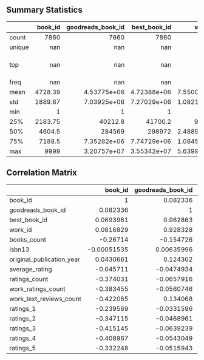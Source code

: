 ## Summary Statistics
|        |   book_id |   goodreads_book_id |     best_book_id |          work_id |   books_count |           isbn |         isbn13 | authors      |   original_publication_year | original_title   | title          | language_code   |   average_rating |    ratings_count |   work_ratings_count |   work_text_reviews_count |   ratings_1 |   ratings_2 |   ratings_3 |      ratings_4 |       ratings_5 | image_url                                                                                | small_image_url                                                                        |
|:-------|----------:|--------------------:|-----------------:|-----------------:|--------------:|---------------:|---------------:|:-------------|----------------------------:|:-----------------|:---------------|:----------------|-----------------:|-----------------:|---------------------:|--------------------------:|------------:|------------:|------------:|---------------:|----------------:|:-----------------------------------------------------------------------------------------|:---------------------------------------------------------------------------------------|
| count  |   7860    |      7860           |   7860           |   7860           |     7860      | 7860           | 7860           | 7860         |                    7860     | 7860             | 7860           | 7860            |      7860        |   7860           |       7860           |                   7860    |     7860    |     7860    |      7860   |  7860          |  7860           | 7860                                                                                     | 7860                                                                                   |
| unique |    nan    |       nan           |    nan           |    nan           |      nan      | 7860           |  nan           | 3757         |                     nan     | 7755             | 7841           | 23              |       nan        |    nan           |        nan           |                    nan    |      nan    |      nan    |       nan   |   nan          |   nan           | 5269                                                                                     | 5269                                                                                   |
| top    |    nan    |       nan           |    nan           |    nan           |      nan      |    6.17115e+07 |  nan           | Nora Roberts |                     nan     | The Gift         | Selected Poems | eng             |       nan        |    nan           |        nan           |                    nan    |      nan    |      nan    |       nan   |   nan          |   nan           | https://s.gr-assets.com/assets/nophoto/book/111x148-bcc042a9c91a29c1d680899eff700a03.png | https://s.gr-assets.com/assets/nophoto/book/50x75-a91bf249278a81aabab721ef782c4a74.png |
| freq   |    nan    |       nan           |    nan           |    nan           |      nan      |    1           |  nan           | 58           |                     nan     | 4                | 3              | 5557            |       nan        |    nan           |        nan           |                    nan    |      nan    |      nan    |       nan   |   nan          |   nan           | 2592                                                                                     | 2592                                                                                   |
| mean   |   4728.39 |         4.53775e+06 |      4.72388e+06 |      7.55004e+06 |       83.1024 |  nan           |    9.77469e+12 | nan          |                    1980.28  | nan              | nan            | nan             |         3.9954   |  61174.8         |      67493.5         |                   3227.1  |     1533.5  |     3533.42 |     12972.8 | 22601.3        | 26852.5         | nan                                                                                      | nan                                                                                    |
| std    |   2889.67 |         7.03925e+06 |      7.27029e+06 |      1.08211e+07 |      180.049  |  nan           |    2.39655e+11 | nan          |                     161.467 | nan              | nan            | nan             |         0.250907 | 175131           |     186596           |                   6682.34 |     7427.93 |    10800.5  |     31576.8 | 57039.8        | 89048.5         | nan                                                                                      | nan                                                                                    |
| min    |      1    |         1           |      1           |     87           |        1      |  nan           |    1.9517e+08  | nan          |                   -1750     | nan              | nan            | nan             |         2.47     |   2773           |       6323           |                     11    |       11    |       30    |       323   |   872          |   754           | nan                                                                                      | nan                                                                                    |
| 25%    |   2183.75 |     40212.8         |  41700.2         | 987344           |       27      |  nan           |    9.78032e+12 | nan          |                    1989     | nan              | nan            | nan             |         3.84     |  14270.8         |      16222.2         |                    751    |      201    |      690    |      3300   |  5730          |  5542           | nan                                                                                      | nan                                                                                    |
| 50%    |   4604.5  |    284569           | 298972           |      2.48895e+06 |       44      |  nan           |    9.78045e+12 | nan          |                    2004     | nan              | nan            | nan             |         4.01     |  22838           |      25518.5         |                   1498    |      421    |     1257    |      5353.5 |  9063          |  9313           | nan                                                                                      | nan                                                                                    |
| 75%    |   7188.5  |         7.35282e+06 |      7.74729e+06 |      1.08458e+07 |       72      |  nan           |    9.78081e+12 | nan          |                    2010     | nan              | nan            | nan             |         4.17     |  46252.5         |      51445           |                   3084.25 |      992.25 |     2697    |     10532.8 | 18121.8        | 19234.2         | nan                                                                                      | nan                                                                                    |
| max    |   9999    |         3.20757e+07 |      3.55342e+07 |      5.63996e+07 |     3455      |  nan           |    9.79001e+12 | nan          |                    2017     | nan              | nan            | nan             |         4.82     |      4.78065e+06 |          4.94236e+06 |                 155254    |   456191    |   436802    |    793319   |     1.4813e+06 |     3.01154e+06 | nan                                                                                      | nan                                                                                    |

## Correlation Matrix
|                           |     book_id |   goodreads_book_id |   best_book_id |     work_id |   books_count |      isbn13 |   original_publication_year |   average_rating |   ratings_count |   work_ratings_count |   work_text_reviews_count |   ratings_1 |   ratings_2 |   ratings_3 |   ratings_4 |   ratings_5 |
|:--------------------------|------------:|--------------------:|---------------:|------------:|--------------:|------------:|----------------------------:|-----------------:|----------------:|---------------------:|--------------------------:|------------:|------------:|------------:|------------:|------------:|
| book_id                   |  1          |          0.082336   |     0.0693961  |  0.0816829  |   -0.26714    | -0.00051535 |                  0.0430661  |       -0.045711  |     -0.374031   |          -0.383455   |               -0.422065   | -0.239569   |  -0.347115  | -0.415145   | -0.408967   | -0.332248   |
| goodreads_book_id         |  0.082336   |          1          |     0.962863   |  0.928328   |   -0.154726   |  0.00635996 |                  0.124302   |       -0.0474934 |     -0.0657916  |          -0.0560746  |                0.134068   | -0.0331596  |  -0.0468961 | -0.0639239  | -0.0543049  | -0.0515943  |
| best_book_id              |  0.0693961  |          0.962863   |     1          |  0.894735   |   -0.148131   |  0.00679723 |                  0.12176    |       -0.0458066 |     -0.0611632  |          -0.0466456  |                0.142884   | -0.0278028  |  -0.0380566 | -0.053405   | -0.0436094  | -0.0439364  |
| work_id                   |  0.0816829  |          0.928328   |     0.894735   |  1          |   -0.102062   |  0.00758807 |                  0.0983509  |       -0.0436458 |     -0.0538983  |          -0.045459   |                0.111752   | -0.0285435  |  -0.0410592 | -0.0541192  | -0.0442112  | -0.0403852  |
| books_count               | -0.26714    |         -0.154726   |    -0.148131   | -0.102062   |    1          |  0.00916626 |                 -0.319806   |       -0.0701593 |      0.332199   |           0.340957   |                0.200861   |  0.230763   |   0.343544  |  0.393278   |  0.357453   |  0.285114   |
| isbn13                    | -0.00051535 |          0.00635996 |     0.00679723 |  0.00758807 |    0.00916626 |  1          |                 -0.00333179 |       -0.0157096 |      0.00496842 |           0.00534145 |                0.00941404 |  0.00328531 |   0.0053486 |  0.00640804 |  0.00605516 |  0.00411898 |
| original_publication_year |  0.0430661  |          0.124302   |     0.12176    |  0.0983509  |   -0.319806   | -0.00333179 |                  1          |        0.019763  |     -0.0232961  |          -0.0242714  |                0.0284117  | -0.0189407  |  -0.0385001 | -0.0422101  | -0.0249395  | -0.0136669  |
| average_rating            | -0.045711   |         -0.0474934  |    -0.0458066  | -0.0436458  |   -0.0701593  | -0.0157096  |                  0.019763   |        1         |      0.0535073  |           0.053786   |                0.0132802  | -0.0785778  |  -0.11388   | -0.058667   |  0.0464181  |  0.124142   |
| ratings_count             | -0.374031   |         -0.0657916  |    -0.0611632  | -0.0538983  |    0.332199   |  0.00496842 |                 -0.0232961  |        0.0535073 |      1          |           0.995099   |                0.784033   |  0.720123   |   0.843333  |  0.934744   |  0.978912   |  0.964309   |
| work_ratings_count        | -0.383455   |         -0.0560746  |    -0.0466456  | -0.045459   |    0.340957   |  0.00534145 |                 -0.0242714  |        0.053786  |      0.995099   |           1          |                0.81109    |  0.715683   |   0.845973  |  0.94076    |  0.98779    |  0.966809   |
| work_text_reviews_count   | -0.422065   |          0.134068   |     0.142884   |  0.111752   |    0.200861   |  0.00941404 |                  0.0284117  |        0.0132802 |      0.784033   |           0.81109    |                1          |  0.57432    |   0.69972   |  0.766864   |  0.821609   |  0.768602   |
| ratings_1                 | -0.239569   |         -0.0331596  |    -0.0278028  | -0.0285435  |    0.230763   |  0.00328531 |                 -0.0189407  |       -0.0785778 |      0.720123   |           0.715683   |                0.57432    |  1          |   0.926456  |  0.79474    |  0.669565   |  0.593181   |
| ratings_2                 | -0.347115   |         -0.0468961  |    -0.0380566  | -0.0410592  |    0.343544   |  0.0053486  |                 -0.0385001  |       -0.11388   |      0.843333   |           0.845973   |                0.69972    |  0.926456   |   1         |  0.948941   |  0.83528    |  0.702581   |
| ratings_3                 | -0.415145   |         -0.0639239  |    -0.053405   | -0.0541192  |    0.393278   |  0.00640804 |                 -0.0422101  |       -0.058667  |      0.934744   |           0.94076    |                0.766864   |  0.79474    |   0.948941  |  1          |  0.952365   |  0.825276   |
| ratings_4                 | -0.408967   |         -0.0543049  |    -0.0436094  | -0.0442112  |    0.357453   |  0.00605516 |                 -0.0249395  |        0.0464181 |      0.978912   |           0.98779    |                0.821609   |  0.669565   |   0.83528   |  0.952365   |  1          |  0.934432   |
| ratings_5                 | -0.332248   |         -0.0515943  |    -0.0439364  | -0.0403852  |    0.285114   |  0.00411898 |                 -0.0136669  |        0.124142  |      0.964309   |           0.966809   |                0.768602   |  0.593181   |   0.702581  |  0.825276   |  0.934432   |  1          |
